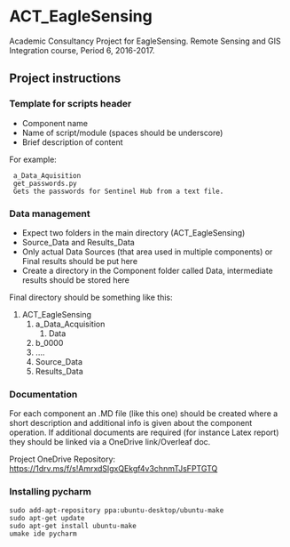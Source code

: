# ACT_EagleSensing
Academic Consultancy Project for EagleSensing. Remote Sensing and GIS Integration course, Period 6, 2016-2017.

## Project instructions

### Template for scripts header

- Component name
- Name of script/module (spaces should be underscore)
- Brief description of content

For example:

     a_Data_Aquisition
     get_passwords.py
     Gets the passwords for Sentinel Hub from a text file.

### Data management

- Expect two folders in the main directory (ACT_EagleSensing)
- Source_Data and Results_Data
- Only actual Data Sources (that area used in multiple components) or Final results should be put here
- Create a directory in the Component folder called Data, intermediate results should be stored here

Final directory should be something like this:

1. ACT_EagleSensing
    1. a_Data_Acquisition
        1. Data
    1. b_0000
    1. ....
    1. Source_Data
    1. Results_Data
    
 ### Documentation
 
 For each component an .MD file (like this one) should be created where a short description and additional info is given about the component operation.
 If additional documents are required (for instance Latex report) they should be linked via a OneDrive link/Overleaf doc.
 
 Project OneDrive Repository: https://1drv.ms/f/s!AmrxdSlgxQEkgf4v3chnmTJsFPTGTQ
 
 ### Installing pycharm

    sudo add-apt-repository ppa:ubuntu-desktop/ubuntu-make
    sudo apt-get update
    sudo apt-get install ubuntu-make
    umake ide pycharm
